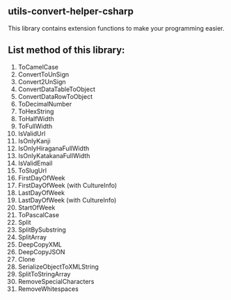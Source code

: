 ## utils-convert-helper-csharp
This library contains extension functions to make your programming easier.
## List method of this library:
1. ToCamelCase
2. ConvertToUnSign
3. Convert2UnSign
4. ConvertDataTableToObject
5. ConvertDataRowToObject
6. ToDecimalNumber
7. ToHexString
8. ToHalfWidth
9. ToFullWidth
10. IsValidUrl
11. IsOnlyKanji
12. IsOnlyHiraganaFullWidth
13. IsOnlyKatakanaFullWidth
14. IsValidEmail
15. ToSlugUrl
16. FirstDayOfWeek
17. FirstDayOfWeek (with CultureInfo)
18. LastDayOfWeek
19. LastDayOfWeek (with CultureInfo)
20. StartOfWeek
21. ToPascalCase
22. Split<T>
23. SplitBySubstring
24. SplitArray<T>
25. DeepCopyXML
26. DeepCopyJSON
27. Clone
28. SerializeObjectToXMLString
29. SplitToStringArray
30. RemoveSpecialCharacters
31. RemoveWhitespaces
